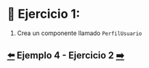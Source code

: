 # 🎯 Ejercicio 1:

1. Crea un componente llamado `PerfilUsuario`

##  [⬅️](../Ejemplos/Ejemplo_4.md) Ejemplo 4 - Ejercicio 2 [➡️](../Ejericios/Ejercicio_2.md)
